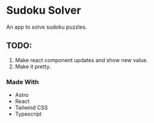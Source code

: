 # Sudoku Solver

An app to solve sudoku puzzles.

## TODO:

1. Make react component updates and show new value.
2. Make it pretty.

### Made With

- Astro
- React
- Tailwind CSS
- Typescript
